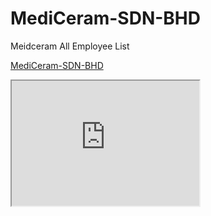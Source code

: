 # MediCeram-SDN-BHD
Meidceram All Employee List

<a href="https://script.google.com/macros/s/AKfycbwCSVaxaaEuvl_SieUlAq6TpZ56jQiHnL9M7qRhZEmKA3GgoIeWXrjMd0nFYw-zzmdM/exec">MediCeram-SDN-BHD</a>

<!DOCTYPE html>
<html>
<body>

<iframe src="https://script.google.com/macros/s/AKfycbwCSVaxaaEuvl_SieUlAq6TpZ56jQiHnL9M7qRhZEmKA3GgoIeWXrjMd0nFYw-zzmdM/exec" height="200" width="300" title="Iframe Example"></iframe>

</body>
</html>
